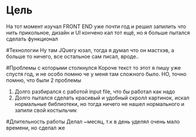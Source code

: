 # Цель
На тот момент изучал FRONT END уже почти год и решил запилить что нить прикольное, дизайн и UI кончено кал тот ещё, но я больше пытался сделать функционал

#Технологии
Ну там JQuery юзал, тогда я думал что он мастхэв, а больше то ничего, все остальное сам писал, вроде..

#Проблемы с которыми столкнулся
Короче текст то этот я пишу уже спустя год, и не особо помню че у меня там сложного было. НО, точно помню, что были 2 проблемы
1) Долго разбирался с работой input file, что бы работал как надо
2) Долго пытался сделать красивый и удобный скролл картинок, искал нормальные библиотеки, но тогда ничего не нашел нормального и запили свой костыльчик

#Длительность работы
Делал ~месяц, т.к в день уделял очень мало времени, но сделал же
